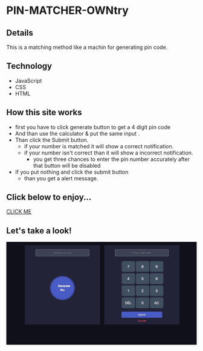 #  PIN-MATCHER-OWNtry
## Details 
This is a matching method like a machin for generating pin code.


## Technology
+  JavaScript
+  CSS
+  HTML

## How this site works
* first you have to click generate button to get a 4 digit pin code
* And than use the calculator & put the same input .
* Than click the Submit button.
  * if your number is matched it will show a correct notification.
  * if your number isn't correct than it will show a incorrect notification.
    * you get three chances to enter the pin number accurately after that button will be disabled 
* If you put nothing and click the submit button
  * than you get a alert message.


## Click below to enjoy...
[CLICK ME](https://shahinuralambhuiyan.github.io/PIN-MATCHER-OWNtry/)

## Let's take a look!
![alt text](image/pin-matcher-photo.jpg)


